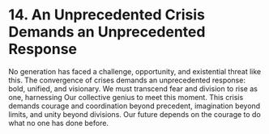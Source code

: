 # 14. An Unprecedented Crisis Demands an Unprecedented Response

No generation has faced a challenge, opportunity, and existential threat like this. The convergence of crises demands an unprecedented response: bold, unified, and visionary. We must transcend fear and division to rise as one, harnessing Our collective genius to meet this moment. This crisis demands courage and coordination beyond precedent, imagination beyond limits, and unity beyond divisions. Our future depends on the courage to do what no one has done before.

